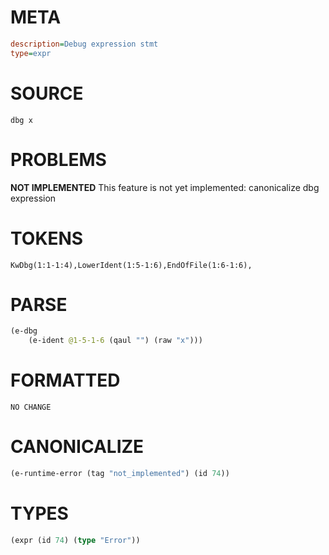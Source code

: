 # META
~~~ini
description=Debug expression stmt
type=expr
~~~
# SOURCE
~~~roc
dbg x
~~~
# PROBLEMS
**NOT IMPLEMENTED**
This feature is not yet implemented: canonicalize dbg expression

# TOKENS
~~~zig
KwDbg(1:1-1:4),LowerIdent(1:5-1:6),EndOfFile(1:6-1:6),
~~~
# PARSE
~~~clojure
(e-dbg
	(e-ident @1-5-1-6 (qaul "") (raw "x")))
~~~
# FORMATTED
~~~roc
NO CHANGE
~~~
# CANONICALIZE
~~~clojure
(e-runtime-error (tag "not_implemented") (id 74))
~~~
# TYPES
~~~clojure
(expr (id 74) (type "Error"))
~~~
